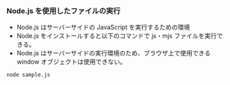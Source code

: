 ### Node.js を使用したファイルの実行

-   Node.js はサーバーサイドの JavaScript を実行するための環境
-   Node.js をインストールすると以下のコマンドで js・mjs ファイルを実行できる。
-   Node.js はサーバーサイドの実行環境のため、ブラウザ上で使用できる window オブジェクトは使用できない。

```
node sample.js
```
